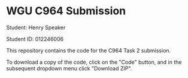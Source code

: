 # WGU C964 Submission

Student: Henry Speaker

Student ID: 012246006

This repository contains the code for the C964 Task 2 submission.

To download a copy of the code, click on the "Code" button, and in the subsequent dropdown menu click "Download ZIP".
